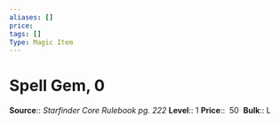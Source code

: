 ```yaml
---
aliases: []
price: 
tags: []
Type: Magic Item
---
```


# Spell Gem, 0

**Source**:: _Starfinder Core Rulebook pg. 222_
**Level**:: 1
**Price**::  50 
**Bulk**:: L

